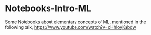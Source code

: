 # Notebooks-Intro-ML
Some Notebooks about elementary concepts of ML, 
mentioned in the following talk,
https://www.youtube.com/watch?v=cHhloyKabdw
